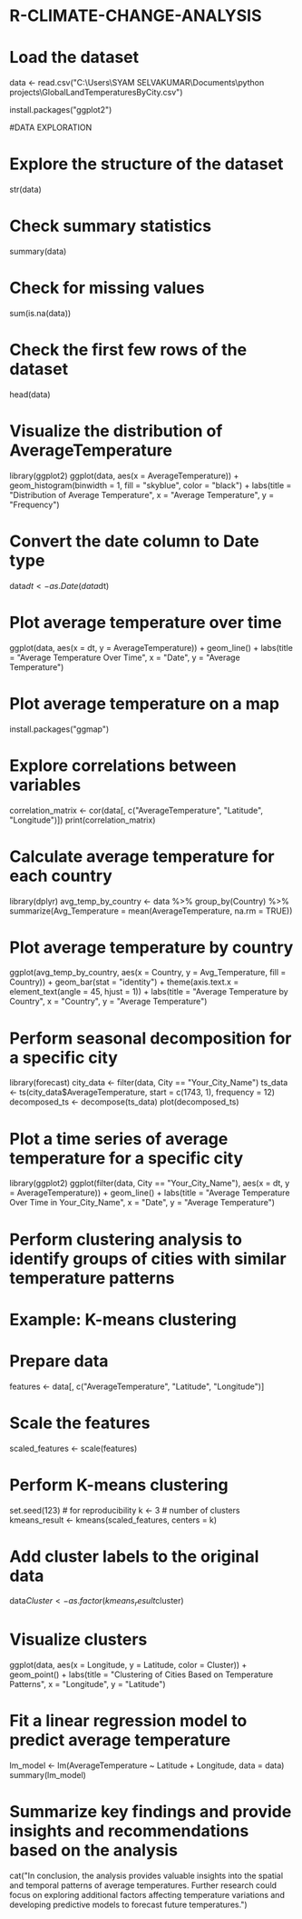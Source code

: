 # R-CLIMATE-CHANGE-ANALYSIS

# Load the dataset

data <- read.csv("C:\\Users\\SYAM SELVAKUMAR\\Documents\\python projects\\GlobalLandTemperaturesByCity.csv")


install.packages("ggplot2")


#DATA EXPLORATION

# Explore the structure of the dataset
str(data)

# Check summary statistics
summary(data)

# Check for missing values
sum(is.na(data))


# Check the first few rows of the dataset
head(data)

# Visualize the distribution of AverageTemperature
library(ggplot2)
ggplot(data, aes(x = AverageTemperature)) +
  geom_histogram(binwidth = 1, fill = "skyblue", color = "black") +
  labs(title = "Distribution of Average Temperature",
       x = "Average Temperature", y = "Frequency")

# Convert the date column to Date type
data$dt <- as.Date(data$dt)

# Plot average temperature over time
ggplot(data, aes(x = dt, y = AverageTemperature)) +
  geom_line() +
  labs(title = "Average Temperature Over Time",
       x = "Date", y = "Average Temperature")

# Plot average temperature on a map
install.packages("ggmap")


# Explore correlations between variables
correlation_matrix <- cor(data[, c("AverageTemperature", "Latitude", "Longitude")])
print(correlation_matrix)

# Calculate average temperature for each country
library(dplyr)
avg_temp_by_country <- data %>%
  group_by(Country) %>%
  summarize(Avg_Temperature = mean(AverageTemperature, na.rm = TRUE))

# Plot average temperature by country
ggplot(avg_temp_by_country, aes(x = Country, y = Avg_Temperature, fill = Country)) +
  geom_bar(stat = "identity") +
  theme(axis.text.x = element_text(angle = 45, hjust = 1)) +
  labs(title = "Average Temperature by Country",
       x = "Country", y = "Average Temperature")

# Perform seasonal decomposition for a specific city
library(forecast)
city_data <- filter(data, City == "Your_City_Name")
ts_data <- ts(city_data$AverageTemperature, start = c(1743, 1), frequency = 12)
decomposed_ts <- decompose(ts_data)
plot(decomposed_ts)

# Plot a time series of average temperature for a specific city
library(ggplot2)
ggplot(filter(data, City == "Your_City_Name"), aes(x = dt, y = AverageTemperature)) +
  geom_line() +
  labs(title = "Average Temperature Over Time in Your_City_Name",
       x = "Date", y = "Average Temperature")

# Perform clustering analysis to identify groups of cities with similar temperature patterns
# Example: K-means clustering
# Prepare data
features <- data[, c("AverageTemperature", "Latitude", "Longitude")]
# Scale the features
scaled_features <- scale(features)
# Perform K-means clustering
set.seed(123)  # for reproducibility
k <- 3  # number of clusters
kmeans_result <- kmeans(scaled_features, centers = k)
# Add cluster labels to the original data
data$Cluster <- as.factor(kmeans_result$cluster)
# Visualize clusters
ggplot(data, aes(x = Longitude, y = Latitude, color = Cluster)) +
  geom_point() +
  labs(title = "Clustering of Cities Based on Temperature Patterns",
       x = "Longitude", y = "Latitude")

# Fit a linear regression model to predict average temperature
lm_model <- lm(AverageTemperature ~ Latitude + Longitude, data = data)
summary(lm_model)

# Summarize key findings and provide insights and recommendations based on the analysis
cat("In conclusion, the analysis provides valuable insights into the spatial and temporal patterns of average temperatures. Further research could focus on exploring additional factors affecting temperature variations and developing predictive models to forecast future temperatures.")


